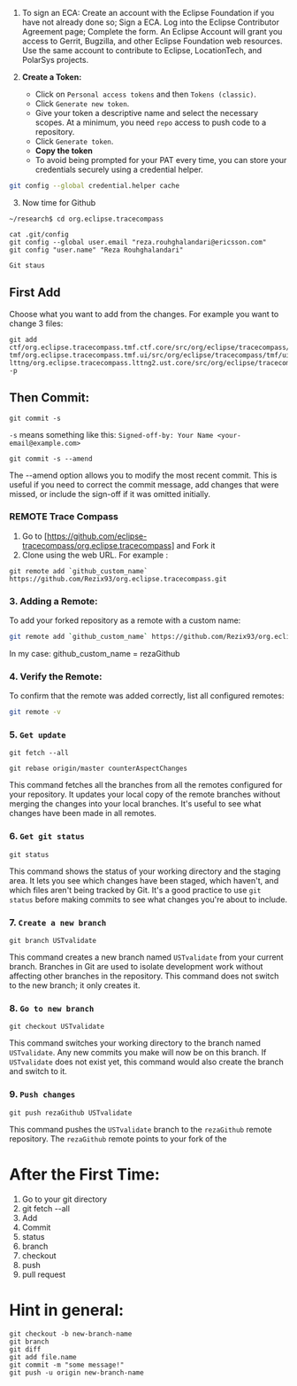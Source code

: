 1. To sign an ECA:
Create an account with the Eclipse Foundation if you have not already done so;
Sign a ECA.
Log into the Eclipse Contributor Agreement page;
Complete the form.
An Eclipse Account will grant you access to Gerrit, Bugzilla, and other Eclipse Foundation web resources.
Use the same account to contribute to Eclipse, LocationTech, and PolarSys projects.



2. **Create a Token:**
   - Click on `Personal access tokens` and then `Tokens (classic)`.
   - Click `Generate new token`.
   - Give your token a descriptive name and select the necessary scopes. At a minimum, you need `repo` access to push code to a repository.
   - Click `Generate token`.
   - **Copy the token**
   - To avoid being prompted for your PAT every time, you can store your credentials securely using a credential helper.
  ```bash
  git config --global credential.helper cache
  ```




3. Now time for Github
```
~/research$ cd org.eclipse.tracecompass
```

```
cat .git/config 
git config --global user.email "reza.rouhghalandari@ericsson.com"
git config "user.name" "Reza Rouhghalandari"
```


```
Git staus
```
## First Add
Choose what you want to add from the changes. For example you want to change 3 files: 

```
git add ctf/org.eclipse.tracecompass.tmf.ctf.core/src/org/eclipse/tracecompass/tmf/ctf/core/trace/CtfTmfTrace.java
tmf/org.eclipse.tracecompass.tmf.ui/src/org/eclipse/tracecompass/tmf/ui/project/model/TmfTraceElement.java 
lttng/org.eclipse.tracecompass.lttng2.ust.core/src/org/eclipse/tracecompass/lttng2/ust/core/trace/LttngUstTrace.java -p 
```
## Then Commit: 
```
git commit -s
```
`-s` means something like this: `Signed-off-by: Your Name <your-email@example.com>`

``` 
git commit -s --amend
```
The --amend option allows you to modify the most recent commit. This is useful if you need to correct the commit message, add changes that were missed, or include the sign-off if it was omitted initially.

### REMOTE Trace Compass 
1. Go to [https://github.com/eclipse-tracecompass/org.eclipse.tracecompass] and Fork it
2. Clone using the web URL. For example :
```
git remote add `github_custom_name` https://github.com/Rezix93/org.eclipse.tracecompass.git
```
### 3. **Adding a Remote:**
To add your forked repository as a remote with a custom name:

```bash
git remote add `github_custom_name` https://github.com/Rezix93/org.eclipse.tracecompass.git
```
In my case: github_custom_name = rezaGithub

### 4. **Verify the Remote:**
To confirm that the remote was added correctly, list all configured remotes:

```bash
git remote -v
```


### 5. **`Get update`**

```
git fetch --all
```
```
git rebase origin/master counterAspectChanges 
```
This command fetches all the branches from all the remotes configured for your repository. It updates your local copy of the remote branches without merging the changes into your local branches. It's useful to see what changes have been made in all remotes.

### 6. **`Get git status`**

```
git status
```

This command shows the status of your working directory and the staging area. It lets you see which changes have been staged, which haven't, and which files aren't being tracked by Git. It's a good practice to use `git status` before making commits to see what changes you're about to include.

### 7. **`Create a new branch`**

```
git branch USTvalidate
```

This command creates a new branch named `USTvalidate` from your current branch. Branches in Git are used to isolate development work without affecting other branches in the repository. This command does not switch to the new branch; it only creates it.

### 8. **`Go to new branch`**

```
git checkout USTvalidate
```

This command switches your working directory to the branch named `USTvalidate`. Any new commits you make will now be on this branch. If `USTvalidate` does not exist yet, this command would also create the branch and switch to it.

### 9. **`Push changes`**

```
git push rezaGithub USTvalidate
```

This command pushes the `USTvalidate` branch to the `rezaGithub` remote repository. The `rezaGithub` remote points to your fork of the 



# After the First Time: 

1. Go to your git directory
2. git fetch --all
3. Add
4. Commit
5. status
6. branch
7. checkout
8. push
9. pull request

# Hint in general: 

```
git checkout -b new-branch-name
git branch
git diff
git add file.name
git commit -m "some message!"
git push -u origin new-branch-name
```

